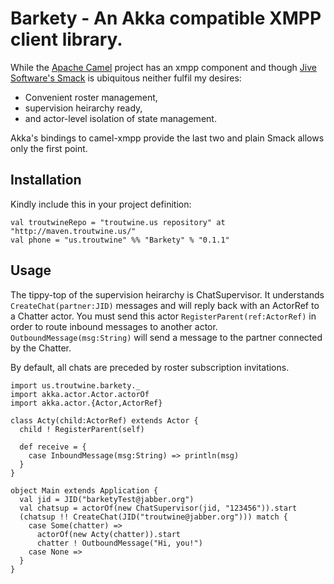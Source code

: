 Barkety - An Akka compatible XMPP client library.
=================================================

While the [Apache Camel](http://camel.apache.org) project has an xmpp
component and though [Jive Software's
Smack](http://www.igniterealtime.org/projects/smack/) is ubiquitous neither
fulfil my desires:

  * Convenient roster management,
  * supervision heirarchy ready,
  * and actor-level isolation of state management.

Akka's bindings to camel-xmpp provide the last two and plain Smack allows only
the first point.

Installation
------------

Kindly include this in your project definition:

```
val troutwineRepo = "troutwine.us repository" at "http://maven.troutwine.us/"
val phone = "us.troutwine" %% "Barkety" % "0.1.1"
```

Usage
-----

The tippy-top of the supervision heirarchy is ChatSupervisor. It understands
`CreateChat(partner:JID)` messages and will reply back with an ActorRef to a
Chatter actor. You must send this actor `RegisterParent(ref:ActorRef)` in
order to route inbound messages to another
actor. `OutboundMessage(msg:String)` will send a message to the partner
connected by the Chatter.

By default, all chats are preceded by roster subscription invitations.

```
import us.troutwine.barkety._
import akka.actor.Actor.actorOf
import akka.actor.{Actor,ActorRef}

class Acty(child:ActorRef) extends Actor {
  child ! RegisterParent(self)

  def receive = {
    case InboundMessage(msg:String) => println(msg)
  }
}

object Main extends Application {
  val jid = JID("barketyTest@jabber.org")
  val chatsup = actorOf(new ChatSupervisor(jid, "123456")).start
  (chatsup !! CreateChat(JID("troutwine@jabber.org"))) match {
    case Some(chatter) =>
      actorOf(new Acty(chatter)).start
      chatter ! OutboundMessage("Hi, you!")
    case None =>
  }
}
```